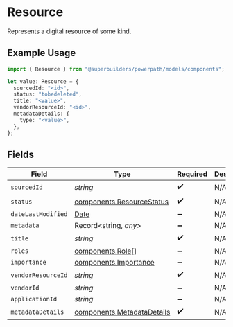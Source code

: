 # Resource

Represents a digital resource of some kind.

## Example Usage

```typescript
import { Resource } from "@superbuilders/powerpath/models/components";

let value: Resource = {
  sourcedId: "<id>",
  status: "tobedeleted",
  title: "<value>",
  vendorResourceId: "<id>",
  metadataDetails: {
    type: "<value>",
  },
};
```

## Fields

| Field                                                                                         | Type                                                                                          | Required                                                                                      | Description                                                                                   |
| --------------------------------------------------------------------------------------------- | --------------------------------------------------------------------------------------------- | --------------------------------------------------------------------------------------------- | --------------------------------------------------------------------------------------------- |
| `sourcedId`                                                                                   | *string*                                                                                      | :heavy_check_mark:                                                                            | N/A                                                                                           |
| `status`                                                                                      | [components.ResourceStatus](../../models/components/resourcestatus.md)                        | :heavy_check_mark:                                                                            | N/A                                                                                           |
| `dateLastModified`                                                                            | [Date](https://developer.mozilla.org/en-US/docs/Web/JavaScript/Reference/Global_Objects/Date) | :heavy_minus_sign:                                                                            | N/A                                                                                           |
| `metadata`                                                                                    | Record<string, *any*>                                                                         | :heavy_minus_sign:                                                                            | N/A                                                                                           |
| `title`                                                                                       | *string*                                                                                      | :heavy_check_mark:                                                                            | N/A                                                                                           |
| `roles`                                                                                       | [components.Role](../../models/components/role.md)[]                                          | :heavy_minus_sign:                                                                            | N/A                                                                                           |
| `importance`                                                                                  | [components.Importance](../../models/components/importance.md)                                | :heavy_minus_sign:                                                                            | N/A                                                                                           |
| `vendorResourceId`                                                                            | *string*                                                                                      | :heavy_check_mark:                                                                            | N/A                                                                                           |
| `vendorId`                                                                                    | *string*                                                                                      | :heavy_minus_sign:                                                                            | N/A                                                                                           |
| `applicationId`                                                                               | *string*                                                                                      | :heavy_minus_sign:                                                                            | N/A                                                                                           |
| `metadataDetails`                                                                             | [components.MetadataDetails](../../models/components/metadatadetails.md)                      | :heavy_check_mark:                                                                            | N/A                                                                                           |